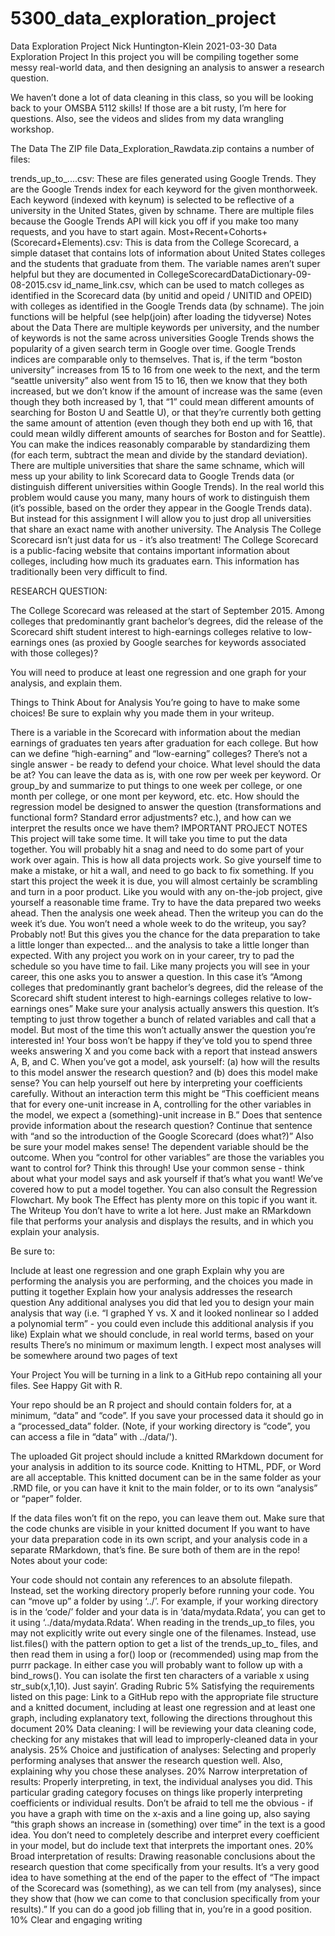 # 5300_data_exploration_project
Data Exploration Project
Nick Huntington-Klein
2021-03-30
Data Exploration Project
In this project you will be compiling together some messy real-world data, and then designing an analysis to answer a research question.

We haven’t done a lot of data cleaning in this class, so you will be looking back to your OMSBA 5112 skills! If those are a bit rusty, I’m here for questions. Also, see the videos and slides from my data wrangling workshop.

The Data
The ZIP file Data_Exploration_Rawdata.zip contains a number of files:

trends_up_to_....csv: These are files generated using Google Trends. They are the Google Trends index for each keyword for the given monthorweek. Each keyword (indexed with keynum) is selected to be reflective of a university in the United States, given by schname. There are multiple files because the Google Trends API will kick you off if you make too many requests, and you have to start again.
Most+Recent+Cohorts+(Scorecard+Elements).csv: This is data from the College Scorecard, a simple dataset that contains lots of information about United States colleges and the students that graduate from them. The variable names aren’t super helpful but they are documented in CollegeScorecardDataDictionary-09-08-2015.csv
id_name_link.csv, which can be used to match colleges as identified in the Scorecard data (by unitid and opeid / UNITID and OPEID) with colleges as identified in the Google Trends data (by schname). The join functions will be helpful (see help(join) after loading the tidyverse)
Notes about the Data
There are multiple keywords per university, and the number of keywords is not the same across universities
Google Trends shows the popularity of a given search term in Google over time.
Google Trends indices are comparable only to themselves. That is, if the term “boston university” increases from 15 to 16 from one week to the next, and the term “seattle university” also went from 15 to 16, then we know that they both increased, but we don’t know if the amount of increase was the same (even though they both increased by 1, that “1” could mean different amounts of searching for Boston U and Seattle U), or that they’re currently both getting the same amount of attention (even though they both end up with 16, that could mean wildly different amounts of searches for Boston and for Seattle). You can make the indices reasonably comparable by standardizing them (for each term, subtract the mean and divide by the standard deviation).
There are multiple universities that share the same schname, which will mess up your ability to link Scorecard data to Google Trends data (or distinguish different universities within Google Trends). In the real world this problem would cause you many, many hours of work to distinguish them (it’s possible, based on the order they appear in the Google Trends data). But instead for this assignment I will allow you to just drop all universities that share an exact name with another university.
The Analysis
The College Scorecard isn’t just data for us - it’s also treatment! The College Scorecard is a public-facing website that contains important information about colleges, including how much its graduates earn. This information has traditionally been very difficult to find.

RESEARCH QUESTION:

The College Scorecard was released at the start of September 2015. Among colleges that predominantly grant bachelor’s degrees, did the release of the Scorecard shift student interest to high-earnings colleges relative to low-earnings ones (as proxied by Google searches for keywords associated with those colleges)?

You will need to produce at least one regression and one graph for your analysis, and explain them.

Things to Think About for Analysis
You’re going to have to make some choices! Be sure to explain why you made them in your writeup.

There is a variable in the Scorecard with information about the median earnings of graduates ten years after graduation for each college. But how can we define “high-earning” and “low-earning” colleges? There’s not a single answer - be ready to defend your choice.
What level should the data be at? You can leave the data as is, with one row per week per keyword. Or group_by and summarize to put things to one week per college, or one month per college, or one mont per keyword, etc. etc.
How should the regression model be designed to answer the question (transformations and functional form? Standard error adjustments? etc.), and how can we interpret the results once we have them?
IMPORTANT PROJECT NOTES
This project will take some time. It will take you time to put the data together. You will probably hit a snag and need to do some part of your work over again. This is how all data projects work. So give yourself time to make a mistake, or hit a wall, and need to go back to fix something. If you start this project the week it is due, you will almost certainly be scrambling and turn in a poor product. Like you would with any on-the-job project, give yourself a reasonable time frame. Try to have the data prepared two weeks ahead. Then the analysis one week ahead. Then the writeup you can do the week it’s due. You won’t need a whole week to do the writeup, you say? Probably not! But this gives you the chance for the data preparation to take a little longer than expected… and the analysis to take a little longer than expected. With any project you work on in your career, try to pad the schedule so you have time to fail.
Like many projects you will see in your career, this one asks you to answer a question. In this case it’s “Among colleges that predominantly grant bachelor’s degrees, did the release of the Scorecard shift student interest to high-earnings colleges relative to low-earnings ones” Make sure your analysis actually answers this question. It’s tempting to just throw together a bunch of related variables and call that a model. But most of the time this won’t actually answer the question you’re interested in! Your boss won’t be happy if they’ve told you to spend three weeks answering X and you come back with a report that instead answers A, B, and C. When you’ve got a model, ask yourself: (a) how will the results to this model answer the research question? and (b) does this model make sense? You can help yourself out here by interpreting your coefficients carefully. Without an interaction term this might be “This coefficient means that for every one-unit increase in A, controlling for the other variables in the model, we expect a (something)-unit increase in B.” Does that sentence provide information about the research question? Continue that sentence with “and so the introduction of the Google Scorecard (does what?)” Also be sure your model makes sense! The dependent variable should be the outcome. When you “control for other variables” are those the variables you want to control for? Think this through! Use your common sense - think about what your model says and ask yourself if that’s what you want! We’ve covered how to put a model together. You can also consult the Regression Flowchart. My book The Effect has plenty more on this topic if you want it.
The Writeup
You don’t have to write a lot here. Just make an RMarkdown file that performs your analysis and displays the results, and in which you explain your analysis.

Be sure to:

Include at least one regression and one graph
Explain why you are performing the analysis you are performing, and the choices you made in putting it together
Explain how your analysis addresses the research question
Any additional analyses you did that led you to design your main analysis that way (i.e. “I graphed Y vs. X and it looked nonlinear so I added a polynomial term” - you could even include this additional analysis if you like)
Explain what we should conclude, in real world terms, based on your results
There’s no minimum or maximum length. I expect most analyses will be somewhere around two pages of text

Your Project
You will be turning in a link to a GitHub repo containing all your files. See Happy Git with R.

Your repo should be an R project and should contain folders for, at a minimum, “data” and “code”. If you save your processed data it should go in a “processed_data” folder. (Note, if your working directory is “code”, you can access a file in “data” with ../data/').

The uploaded Git project should include a knitted RMarkdown document for your analysis in addition to its source code. Knitting to HTML, PDF, or Word are all acceptable. This knitted document can be in the same folder as your .RMD file, or you can have it knit to the main folder, or to its own “analysis” or “paper” folder.

If the data files won’t fit on the repo, you can leave them out.
Make sure that the code chunks are visible in your knitted document
If you want to have your data preparation code in its own script, and your analysis code in a separate RMarkdown, that’s fine. Be sure both of them are in the repo!
Notes about your code:

Your code should not contain any references to an absolute filepath. Instead, set the working directory properly before running your code. You can “move up” a folder by using ‘../’. For example, if your working directory is in the ‘code/’ folder and your data is in ‘data/mydata.Rdata’, you can get to it using ‘../data/mydata.Rdata’.
When reading in the trends_up_to files, you may not explicitly write out every single one of the filenames. Instead, use list.files() with the pattern option to get a list of the trends_up_to_ files, and then read them in using a for() loop or (recommended) using map from the purrr package. In either case you will probably want to follow up with a bind_rows().
You can isolate the first ten characters of a variable x using str_sub(x,1,10). Just sayin’.
Grading Rubric
5% Satisfying the requirements listed on this page: Link to a GitHub repo with the appropriate file structure and a knitted document, including at least one regression and at least one graph, including explanatory text, following the directions throughout this document
20% Data cleaning: I will be reviewing your data cleaning code, checking for any mistakes that will lead to improperly-cleaned data in your analysis.
25% Choice and justification of analyses: Selecting and properly performing analyses that answer the research question well. Also, explaining why you chose these analyses.
20% Narrow interpretation of results: Properly interpreting, in text, the individual analyses you did. This particular grading category focuses on things like properly interpreting coefficients or individual results. Don’t be afraid to tell me the obvious - if you have a graph with time on the x-axis and a line going up, also saying “this graph shows an increase in (something) over time” in the text is a good idea. You don’t need to completely describe and interpret every coefficient in your model, but do include text that interprets the important ones.
20% Broad interpretation of results: Drawing reasonable conclusions about the research question that come specifically from your results. It’s a very good idea to have something at the end of the paper to the effect of “The impact of the Scorecard was (something), as we can tell from (my analyses), since they show that (how we can come to that conclusion specifically from your results).” If you can do a good job filling that in, you’re in a good position.
10% Clear and engaging writing
